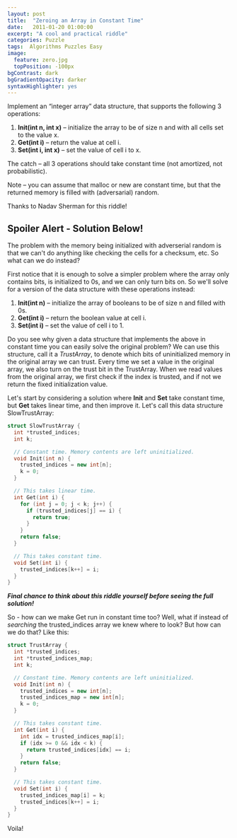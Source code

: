 ```yaml
---
layout: post
title:  "Zeroing an Array in Constant Time"
date:   2011-01-20 01:00:00
excerpt: "A cool and practical riddle"
categories: Puzzle
tags:  Algorithms Puzzles Easy
image:
  feature: zero.jpg
  topPosition: -100px
bgContrast: dark
bgGradientOpacity: darker
syntaxHighlighter: yes
---
```

Implement an “integer array” data structure, that supports the following 3 operations:

1. **Init(int n, int x)** – initialize the array to be of size n and with all cells set to the value x.
2. **Get(int i)** – return the value at cell i.
3. **Set(int i, int x)** – set the value of cell i to x.

The catch – all 3 operations should take constant time (not amortized, not probabilistic).

Note – you can assume that malloc or new are constant time, but that the returned memory is filled with (adversarial) random.

Thanks to Nadav Sherman for this riddle!

## Spoiler Alert - Solution Below!

The problem with the memory being initialized with adverserial random is that we can't do anything like checking the cells for a checksum, etc. So what can we do instead?

First notice that it is enough to solve a simpler problem where the array only contains bits, is initialized to 0s, and we can only turn bits on. So we'll solve for a version of the data structure with these operations instead:

1. **Init(int n)** – initialize the array of booleans to be of size n and filled with 0s.
2. **Get(int i)** – return the boolean value at cell i.
3. **Set(int i)** – set the value of cell i to 1.

Do you see why given a data structure that implements the above in constant time you can easily solve the original problem? We can use this structure, call it a *TrustArray*, to denote which bits of uninitialized memory in the original array we can trust. Every time we set a value in the original array, we also turn on the trust bit in the TrustArray. When we read values from the original array, we first check if the index is trusted, and if not we return the fixed initialization value.

Let's start by considering a solution where **Init** and **Set** take constant time, but **Get** takes linear time, and then improve it. Let's call this data structure SlowTrustArray:

```c++
struct SlowTrustArray {
  int *trusted_indices;
  int k;

  // Constant time. Memory contents are left uninitialized.
  void Init(int n) {
    trusted_indices = new int[n];
    k = 0;
  }

  // This takes linear time.
  int Get(int i) {
    for (int j = 0; j < k; j++) {
      if (trusted_indices[j] == i) {
        return true;
      }
    }
    return false;
  }

  // This takes constant time.
  void Set(int i) {
    trusted_indices[k++] = i;
  }
}
```

***Final chance to think about this riddle yourself before seeing the full solution!***

So - how can we make Get run in constant time too? Well, what if instead of *searching* the trusted_indices array we knew where to look? But how can we do that? Like this:

```c++
struct TrustArray {
  int *trusted_indices;
  int *trusted_indices_map;
  int k;

  // Constant time. Memory contents are left uninitialized.
  void Init(int n) {
    trusted_indices = new int[n];
    trusted_indices_map = new int[n];
    k = 0;
  }

  // This takes constant time.
  int Get(int i) {
    int idx = trusted_indices_map[i];
    if (idx >= 0 && idx < k) {
      return trusted_indices[idx] == i;
    }
    return false;
  }

  // This takes constant time.
  void Set(int i) {
    trusted_indices_map[i] = k;
    trusted_indices[k++] = i;
  }
}
```

Voila!
